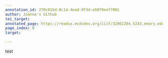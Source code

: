 ```yaml
---
annotation_id: 270c01bd-8c1d-4ead-9f3d-eb0f9eef7001
author: Joanna's Github
tei_target: 
annotated_page: https://readux.ecdsdev.org/iiif/32862204.5243.emory.edu/canvas/32862204.5243.emory.edu$0
page_index: 0
target: 

---
```

<p>test</p>
